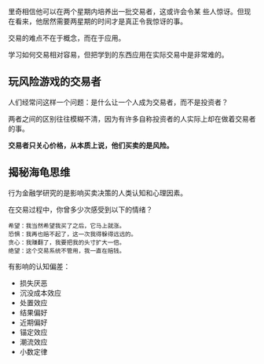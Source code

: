 里奇相信他可以在两个星期内培养出一批交易者，这或许会令某 些人惊讶。但现在看来，他居然需要两星期的时间才是真正令我惊讶的事。

交易的难点不在于概念，而在于应用。

学习如何交易相对容易，但把学到的东西应用在实际交易中是非常难的。

## 玩风险游戏的交易者

人们经常问这样一个问题：是什么让一个人成为交易者，而不是投资者？

两者之间的区别往往模糊不清，因为有许多自称投资者的人实际上却在做着交易者的事。

**交易者只关心价格，从本质上说，他们买卖的是风险。**

## 揭秘海龟思维

行为金融学研究的是影响买卖决策的人类认知和心理因素。

在交易过程中，你曾多少次感受到以下的情绪？

```
希望：我当然希望我买了之后，它马上就涨。
恐惧：我再也赔不起了，这一次我得躲得远远的。
贪心：我赚翻了，我要把我的头寸扩大一倍。
绝望：这个交易系统不管用，我一直在赔钱。
```

有影响的认知偏差：

+ 损失厌恶
+ 沉没成本效应
+ 处置效应
+ 结果偏好
+ 近期偏好
+ 锚定效应
+ 潮流效应
+ 小数定律















